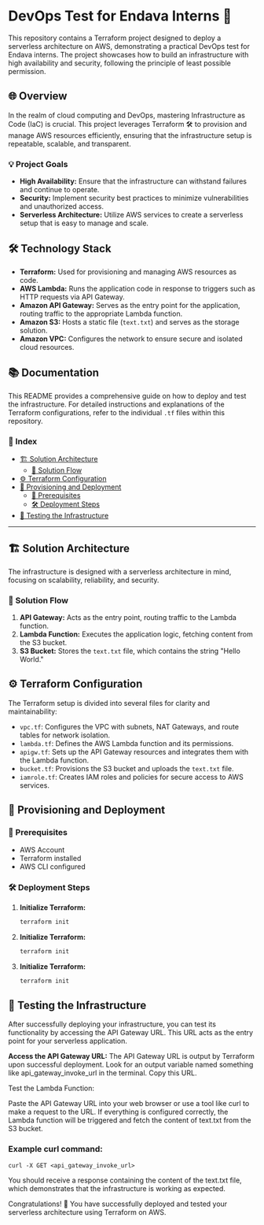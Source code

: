 # DevOps Test for Endava Interns 🚀

This repository contains a Terraform project designed to deploy a serverless architecture on AWS, demonstrating a practical DevOps test for Endava interns. The project showcases how to build an infrastructure with high availability and security, following the principle of least possible permission.

## 🌐 Overview

In the realm of cloud computing and DevOps, mastering Infrastructure as Code (IaC) is crucial. This project leverages Terraform 🛠️ to provision and manage AWS resources efficiently, ensuring that the infrastructure setup is repeatable, scalable, and transparent.

### 💡 Project Goals

- **High Availability:** Ensure that the infrastructure can withstand failures and continue to operate.
- **Security:** Implement security best practices to minimize vulnerabilities and unauthorized access.
- **Serverless Architecture:** Utilize AWS services to create a serverless setup that is easy to manage and scale.

## 🛠️ Technology Stack

- **Terraform:** Used for provisioning and managing AWS resources as code.
- **AWS Lambda:** Runs the application code in response to triggers such as HTTP requests via API Gateway.
- **Amazon API Gateway:** Serves as the entry point for the application, routing traffic to the appropriate Lambda function.
- **Amazon S3:** Hosts a static file (`text.txt`) and serves as the storage solution.
- **Amazon VPC:** Configures the network to ensure secure and isolated cloud resources.

## 📚 Documentation

This README provides a comprehensive guide on how to deploy and test the infrastructure. For detailed instructions and explanations of the Terraform configurations, refer to the individual `.tf` files within this repository.

### 📖 Index

- [🏗️ Solution Architecture](#solution-architecture)
  - [🔄 Solution Flow](#solution-flow)
- [⚙️ Terraform Configuration](#terraform-configuration)
- [🚀 Provisioning and Deployment](#provisioning-and-deployment)
  - [🔑 Prerequisites](#prerequisites)
  - [🛠️ Deployment Steps](#deployment-steps)
- [🧪 Testing the Infrastructure](#testing-the-infrastructure)

---

## 🏗️ Solution Architecture

The infrastructure is designed with a serverless architecture in mind, focusing on scalability, reliability, and security.

### 🔄 Solution Flow

1. **API Gateway:** Acts as the entry point, routing traffic to the Lambda function.
2. **Lambda Function:** Executes the application logic, fetching content from the S3 bucket.
3. **S3 Bucket:** Stores the `text.txt` file, which contains the string "Hello World."

## ⚙️ Terraform Configuration

The Terraform setup is divided into several files for clarity and maintainability:

- `vpc.tf`: Configures the VPC with subnets, NAT Gateways, and route tables for network isolation.
- `lambda.tf`: Defines the AWS Lambda function and its permissions.
- `apigw.tf`: Sets up the API Gateway resources and integrates them with the Lambda function.
- `bucket.tf`: Provisions the S3 bucket and uploads the `text.txt` file.
- `iamrole.tf`: Creates IAM roles and policies for secure access to AWS services.

## 🚀 Provisioning and Deployment

### 🔑 Prerequisites

- AWS Account
- Terraform installed
- AWS CLI configured

### 🛠️ Deployment Steps

1. **Initialize Terraform:**
   ```bash
   terraform init
   ```
1. **Initialize Terraform:**
   ```bash
   terraform init
   ```
1. **Initialize Terraform:**
   ```bash
   terraform init
   ```

## 🧪 Testing the Infrastructure

After successfully deploying your infrastructure, you can test its functionality by accessing the API Gateway URL. This URL acts as the entry point for your serverless application.

**Access the API Gateway URL:**
    The API Gateway URL is output by Terraform upon successful deployment. Look for an output variable named something like api_gateway_invoke_url in the terminal.
    Copy this URL.
    
  Test the Lambda Function:
  
  Paste the API Gateway URL into your web browser or use a tool like curl to make a request to the URL.
        If everything is configured correctly, the Lambda function will be triggered and fetch the content of text.txt from the S3 bucket.
  ### Example curl command:  
    curl -X GET <api_gateway_invoke_url>
You should receive a response containing the content of the text.txt file, which demonstrates that the infrastructure is working as expected.

Congratulations! 🎉 You have successfully deployed and tested your serverless architecture using Terraform on AWS.
